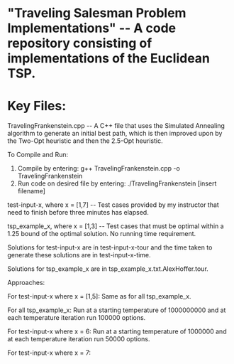 # "Traveling Salesman Problem Implementations" -- A code repository consisting of implementations of the Euclidean TSP.
# Key Files:
TravelingFrankenstein.cpp -- A C++ file that uses the Simulated Annealing algorithm to generate an initial best path, which is then improved upon by the Two-Opt heuristic and then the 2.5-Opt heuristic. 

To Compile and Run:
1. Compile by entering: g++ TravelingFrankenstein.cpp -o TravelingFrankenstein
2. Run code on desired file by entering: ./TravelingFrankenstein [insert filename]

test-input-x, where x = [1,7] -- Test cases provided by my instructor that need to finish before three minutes has elapsed.

tsp_example_x, where x = [1,3] -- Test cases that must be optimal within a 1.25 bound of the optimal solution. No running time requirement.

Solutions for test-input-x are in test-input-x-tour and the time taken to generate these solutions are in test-input-x-time.

Solutions for tsp_example_x are in tsp_example_x.txt.AlexHoffer.tour.

Approaches:

For test-input-x where x = [1,5]: Same as for all tsp_example_x.

For all tsp_example_x: Run at a starting temperature of 1000000000 and at each temperature iteration run 100000 options.

For test-input-x where x = 6: Run at a starting temperature of 1000000 and at each temperature iteration run 50000 options.

For test-input-x where x = 7:
